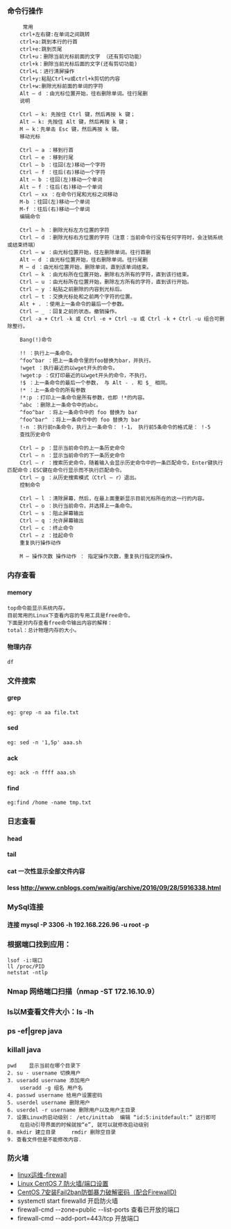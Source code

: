 ### 命令行操作
````
     常用
    ctrl+左右键:在单词之间跳转
    ctrl+a:跳到本行的行首
    ctrl+e:跳到页尾
    Ctrl+u：删除当前光标前面的文字 （还有剪切功能）
    ctrl+k：删除当前光标后面的文字(还有剪切功能)
    Ctrl+L：进行清屏操作
    Ctrl+y:粘贴Ctrl+u或ctrl+k剪切的内容
    Ctrl+w:删除光标前面的单词的字符
    Alt – d ：由光标位置开始，往右删除单词。往行尾删
    说明
    
    Ctrl – k: 先按住 Ctrl 键，然后再按 k 键；
    Alt – k: 先按住 Alt 键，然后再按 k 键；
    M – k：先单击 Esc 键，然后再按 k 键。
    移动光标
    
    Ctrl – a ：移到行首
    Ctrl – e ：移到行尾
    Ctrl – b ：往回(左)移动一个字符
    Ctrl – f ：往后(右)移动一个字符
    Alt – b ：往回(左)移动一个单词
    Alt – f ：往后(右)移动一个单词
    Ctrl – xx ：在命令行尾和光标之间移动
    M-b ：往回(左)移动一个单词
    M-f ：往后(右)移动一个单词
    编辑命令
    
    Ctrl – h ：删除光标左方位置的字符
    Ctrl – d ：删除光标右方位置的字符（注意：当前命令行没有任何字符时，会注销系统或结束终端）
    Ctrl – w ：由光标位置开始，往左删除单词。往行首删
    Alt – d ：由光标位置开始，往右删除单词。往行尾删
    M – d ：由光标位置开始，删除单词，直到该单词结束。
    Ctrl – k ：由光标所在位置开始，删除右方所有的字符，直到该行结束。
    Ctrl – u ：由光标所在位置开始，删除左方所有的字符，直到该行开始。
    Ctrl – y ：粘贴之前删除的内容到光标后。
    ctrl – t ：交换光标处和之前两个字符的位置。
    Alt + . ：使用上一条命令的最后一个参数。
    Ctrl – _ ：回复之前的状态。撤销操作。
    Ctrl -a + Ctrl -k 或 Ctrl -e + Ctrl -u 或 Ctrl -k + Ctrl -u 组合可删除整行。
    
    Bang(!)命令
    
    !! ：执行上一条命令。
    ^foo^bar ：把上一条命令里的foo替换为bar，并执行。
    !wget ：执行最近的以wget开头的命令。
    !wget:p ：仅打印最近的以wget开头的命令，不执行。
    !$ ：上一条命令的最后一个参数， 与 Alt - . 和 $_ 相同。
    !* ：上一条命令的所有参数
    !*:p ：打印上一条命令是所有参数，也即 !*的内容。
    ^abc ：删除上一条命令中的abc。
    ^foo^bar ：将上一条命令中的 foo 替换为 bar
    ^foo^bar^ ：将上一条命令中的 foo 替换为 bar
    !-n ：执行前n条命令，执行上一条命令： !-1， 执行前5条命令的格式是： !-5
    查找历史命令
    
    Ctrl – p ：显示当前命令的上一条历史命令
    Ctrl – n ：显示当前命令的下一条历史命令
    Ctrl – r ：搜索历史命令，随着输入会显示历史命令中的一条匹配命令，Enter键执行匹配命令；ESC键在命令行显示而不执行匹配命令。
    Ctrl – g ：从历史搜索模式（Ctrl – r）退出。
    控制命令
    
    Ctrl – l ：清除屏幕，然后，在最上面重新显示目前光标所在的这一行的内容。
    Ctrl – o ：执行当前命令，并选择上一条命令。
    Ctrl – s ：阻止屏幕输出
    Ctrl – q ：允许屏幕输出
    Ctrl – c ：终止命令
    Ctrl – z ：挂起命令
    重复执行操作动作
    
    M – 操作次数 操作动作 ： 指定操作次数，重复执行指定的操作。
````

### 内存查看
#### memory
    top命令能显示系统内存。
    目前常用的Linux下查看内容的专用工具是free命令。
    下面是对内存查看free命令输出内容的解释：
    total：总计物理内存的大小。
    
#### 物理内存
    df

### 文件搜索
#### grep
    eg: grep -n aa file.txt
#### sed 
    eg: sed -n '1,5p' aaa.sh
#### ack 
    eg: ack -n ffff aaa.sh 
#### find
    eg:find /home -name tmp.txt 

### 日志查看
#### head
#### tail
#### cat 一次性显示全部文件内容
#### less http://www.cnblogs.com/waitig/archive/2016/09/28/5916338.html

### MySql连接
#### 连接 mysql -P 3306 -h 192.168.226.96 -u root -p

### 根据端口找到应用：
````
lsof -i:端口
ll /proc/PID
netstat -ntlp
````

### Nmap 网络端口扫描（nmap -ST 172.16.10.9）

###  ls以M查看文件大小：ls -lh

### ps -ef|grep java

###  killall java

````
pwd    显示当前在哪个目录下
2. su - username 切换用户  
3. useradd username 添加用户
	useradd -g 组名 用户名
4. passwd username 给用户设置密码
5. userdel username 删除用户
6. userdel -r username 删除用户以及用户主目录
7. 设置Linux的启动级别： /etc/inittab  编辑 “id:5:initdefault:” 这行即可
	在启动引导界面的时候就按“e”, 就可以就修改启动级别 
8. mkdir 建立目录     rmdir 删除空目录
9. 查看文件但是不能修改内容.
````

### 防火墙
* [linux运维-firewall](http://blog.csdn.net/ma_jia_min/article/details/73155542)
* [Linux CentOS 7 防火墙/端口设置](https://www.cnblogs.com/taiyonghai/p/5825578.html)
* [CentOS 7安装Fail2ban防御暴力破解密码（配合FirewallD)](http://blog.163.com/l1_jun/blog/static/14386388201642443431107/)
* systemctl start firewalld 开启防火墙
* firewall-cmd --zone=public --list-ports  查看已开放的端口
* firewall-cmd --add-port=443/tcp   开放端口                                   